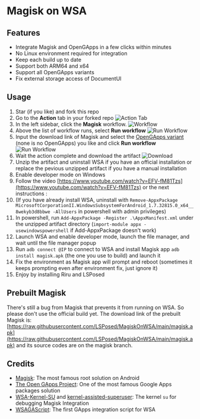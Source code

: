 # Magisk on WSA

## Features
- Integrate Magisk and OpenGApps in a few clicks within minutes
- No Linux environment required for integration
- Keep each build up to date
- Support both ARM64 and x64
- Support all OpenGApps variants
- Fix external storage access of DocumentUI

## Usage

1. Star (if you like) and fork this repo
1. Go to the **Action** tab in your forked repo
    ![Action Tab](https://docs.github.com/assets/images/help/repository/actions-tab.png)
1. In the left sidebar, click the **Magisk** workflow.
    ![Workflow](https://docs.github.com/assets/images/actions-select-workflow.png)
1. Above the list of workflow runs, select **Run workflow**
    ![Run Workflow](https://docs.github.com/assets/images/actions-workflow-dispatch.png)
1. Input the download link of Magisk and select the [OpenGApps variant](https://github.com/opengapps/opengapps/wiki#variants) (none is no OpenGApps) you like and click **Run workflow**
    ![Run Workflow](https://docs.github.com/assets/images/actions-manually-run-workflow.png)
1. Wait the action complete and download the artifact
    ![Download](https://docs.github.com/assets/images/help/repository/artifact-drop-down-updated.png)
1. Unzip the artifact and uninstall WSA if you have an official installation or replace the pevious unzipped artifact if you have a manual installation
1. Enable developer mode on Windows
1. Follow the video [https://www.youtube.com/watch?v=EFV-fM81Tzs](https://www.youtube.com/watch?v=EFV-fM81Tzs) or the next instructions :
1. (If you have already install WSA, uninstall with `Remove-AppxPackage MicrosoftCorporationII.WindowsSubsystemForAndroid_1.7.32815.0_x64__8wekyb3d8bbwe -AllUsers` in powershell with admin privileges)
1. In powershell, run `Add-AppxPackage -Register .\AppxManifest.xml` under the unzipped artifact directory (`import-module appx -usewindowspowershell` if Add-AppxPackage doesn't work)
1. Launch WSA and enable developer mode, launch the file manager, and wait until the file manager popup
1. Run `adb connect @IP` to connect to WSA and install Magisk app `adb install magisk.apk` (the one you use to build) and launch it
1. Fix the environment as Magisk app will prompt and reboot (sometimes it keeps prompting even after environment fix, just ignore it)
1. Enjoy by installing Riru and LSPosed

## Prebuilt Magisk

There's still a bug from Magisk that prevents it from running on WSA. So please don't use the official build yet. The download link of the prebuilt Magisk is: [https://raw.githubusercontent.com/LSPosed/MagiskOnWSA/main/magisk.apk](https://raw.githubusercontent.com/LSPosed/MagiskOnWSA/main/magisk.apk) and its source codes are on the magisk branch.

## Credits
- [Magisk](https://github.com/topjohnwu/Magisk): The most famous root solution on Android
- [The Open GApps Project](https://opengapps.org): One of the most famous Google Apps packages solution
- [WSA-Kernel-SU](https://github.com/LSPosed/WSA-Kernel-SU) and [kernel-assisted-superuser](https://git.zx2c4.com/kernel-assisted-superuser/): The kernel `su` for debugging Magisk Integration
- [WSAGAScript](https://github.com/ADeltaX/WSAGAScript): The first GApps integration script for WSA
